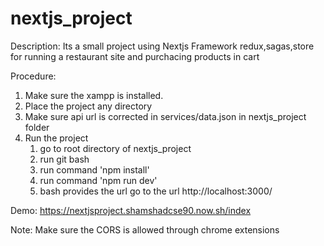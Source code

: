 # nextjs_project

Description: Its a small project using Nextjs Framework redux,sagas,store for running a restaurant site and purchacing products in cart

Procedure:
1. Make sure the xampp is installed.
3. Place the project any directory
3. Make sure api url is corrected in services/data.json in nextjs_project folder
6. Run the project
     1. go to root directory of nextjs_project
     2. run git bash
     3. run command 'npm install'
     4. run command 'npm run dev'
     5. bash provides the url go to the url http://localhost:3000/
     
Demo: https://nextjsproject.shamshadcse90.now.sh/index

Note: Make sure the CORS is allowed through chrome extensions
